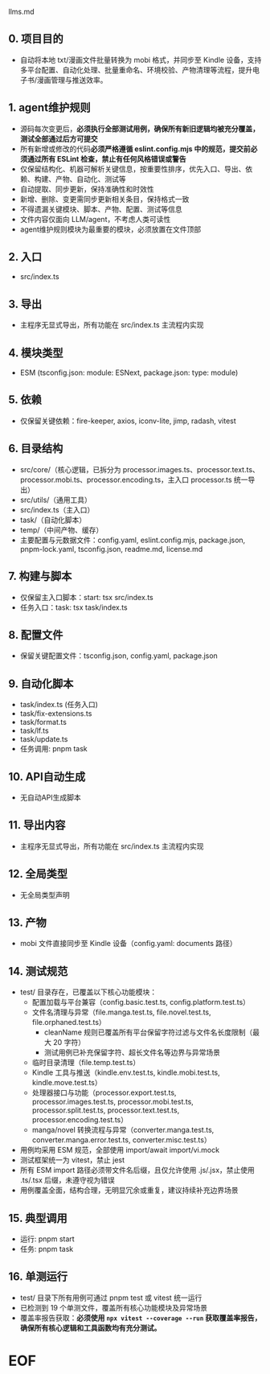 llms.md

## 0. 项目目的

- 自动将本地 txt/漫画文件批量转换为 mobi 格式，并同步至 Kindle 设备，支持多平台配置、自动化处理、批量重命名、环境校验、产物清理等流程，提升电子书/漫画管理与推送效率。

## 1. agent维护规则

- 源码每次变更后，**必须执行全部测试用例，确保所有新旧逻辑均被充分覆盖，测试全部通过后方可提交**
- 所有新增或修改的代码**必须严格遵循 eslint.config.mjs 中的规范，提交前必须通过所有 ESLint 检查，禁止有任何风格错误或警告**
- 仅保留结构化、机器可解析关键信息，按重要性排序，优先入口、导出、依赖、构建、产物、自动化、测试等
- 自动提取、同步更新，保持准确性和时效性
- 新增、删除、变更需同步更新相关条目，保持格式一致
- 不得遗漏关键模块、脚本、产物、配置、测试等信息
- 文件内容仅面向 LLM/agent，不考虑人类可读性
- agent维护规则模块为最重要的模块，必须放置在文件顶部

## 2. 入口

- src/index.ts

## 3. 导出

- 主程序无显式导出，所有功能在 src/index.ts 主流程内实现

## 4. 模块类型

- ESM (tsconfig.json: module: ESNext, package.json: type: module)

## 5. 依赖

- 仅保留关键依赖：fire-keeper, axios, iconv-lite, jimp, radash, vitest

## 6. 目录结构

- src/core/（核心逻辑，已拆分为 processor.images.ts、processor.text.ts、processor.mobi.ts、processor.encoding.ts，主入口 processor.ts 统一导出）
- src/utils/（通用工具）
- src/index.ts（主入口）
- task/（自动化脚本）
- temp/（中间产物、缓存）
- 主要配置与元数据文件：config.yaml, eslint.config.mjs, package.json, pnpm-lock.yaml, tsconfig.json, readme.md, license.md

## 7. 构建与脚本

- 仅保留主入口脚本：start: tsx src/index.ts
- 任务入口：task: tsx task/index.ts

## 8. 配置文件

- 保留关键配置文件：tsconfig.json, config.yaml, package.json

## 9. 自动化脚本

- task/index.ts (任务入口)
- task/fix-extensions.ts
- task/format.ts
- task/lf.ts
- task/update.ts
- 任务调用: pnpm task <name>

## 10. API自动生成

- 无自动API生成脚本

## 11. 导出内容

- 主程序无显式导出，所有功能在 src/index.ts 主流程内实现

## 12. 全局类型

- 无全局类型声明

## 13. 产物

- mobi 文件直接同步至 Kindle 设备（config.yaml: documents 路径）

## 14. 测试规范

- test/ 目录存在，已覆盖以下核心功能模块：
  - 配置加载与平台兼容（config.basic.test.ts, config.platform.test.ts）
  - 文件名清理与异常（file.manga.test.ts, file.novel.test.ts, file.orphaned.test.ts）
    - cleanName 规则已覆盖所有平台保留字符过滤与文件名长度限制（最大 20 字符）
    - 测试用例已补充保留字符、超长文件名等边界与异常场景
  - 临时目录清理（file.temp.test.ts）
  - Kindle 工具与推送（kindle.env.test.ts, kindle.mobi.test.ts, kindle.move.test.ts）
  - 处理器接口与功能（processor.export.test.ts, processor.images.test.ts, processor.mobi.test.ts, processor.split.test.ts, processor.text.test.ts, processor.encoding.test.ts）
  - manga/novel 转换流程与异常（converter.manga.test.ts, converter.manga.error.test.ts, converter.misc.test.ts）
- 用例均采用 ESM 规范，全部使用 import/await import/vi.mock
- 测试框架统一为 vitest，禁止 jest
- 所有 ESM import 路径必须带文件名后缀，且仅允许使用 .js/.jsx，禁止使用 .ts/.tsx 后缀，未遵守视为错误
- 用例覆盖全面，结构合理，无明显冗余或重复，建议持续补充边界场景

## 15. 典型调用

- 运行: pnpm start
- 任务: pnpm task <name>

## 16. 单测运行

- test/ 目录下所有用例可通过 pnpm test 或 vitest 统一运行
- 已检测到 19 个单测文件，覆盖所有核心功能模块及异常场景
- 覆盖率报告获取：**必须使用 `npx vitest --coverage --run` 获取覆盖率报告，确保所有核心逻辑和工具函数均有充分测试。**

# EOF
